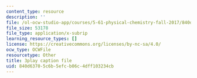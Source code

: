```yaml
---
content_type: resource
description: ''
file: /ol-ocw-studio-app/courses/5-61-physical-chemistry-fall-2017/840d63705c6b5efcb06c4dff103234cb_S-_PFdnImLM.vtt
file_size: 53178
file_type: application/x-subrip
learning_resource_types: []
license: https://creativecommons.org/licenses/by-nc-sa/4.0/
ocw_type: OCWFile
resourcetype: Other
title: 3play caption file
uid: 840d6370-5c6b-5efc-b06c-4dff103234cb
---
```

